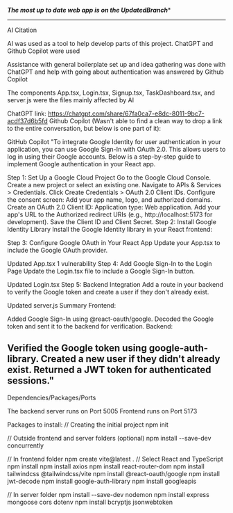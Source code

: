 

*******The most up to date web app is on the UpdatedBranch********


-------------------------------------------------------------------------------------------------------------------------------------------------
AI Citation

AI was used as a tool to help develop parts of this project.
ChatGPT and Github Copilot were used

Assistance with general boilerplate set up and idea gathering was done with
ChatGPT and help with going about authentication
was answered by Github Copilot

The components App.tsx, Login.tsx, Signup.tsx, TaskDashboard.tsx, and server.js were the files mainly affected by AI

ChatGPT link: https://chatgpt.com/share/67fa0ca7-e8dc-8011-9bc7-acdf37d6b5fd
Github Copilot (Wasn't able to find a clean way to drop a link to the entire conversation, but below is one part of it): 

GitHub Copilot
"To integrate Google Identity for user authentication in your application, you can use Google Sign-In with OAuth 2.0. This allows users to log in using their Google accounts. Below is a step-by-step guide to implement Google authentication in your React app.

Step 1: Set Up a Google Cloud Project
Go to the Google Cloud Console.
Create a new project or select an existing one.
Navigate to APIs & Services > Credentials.
Click Create Credentials > OAuth 2.0 Client IDs.
Configure the consent screen:
Add your app name, logo, and authorized domains.
Create an OAuth 2.0 Client ID:
Application type: Web application.
Add your app's URL to the Authorized redirect URIs (e.g., http://localhost:5173 for development).
Save the Client ID and Client Secret.
Step 2: Install Google Identity Library
Install the Google Identity library in your React frontend:

Step 3: Configure Google OAuth in Your React App
Update your App.tsx to include the Google OAuth provider.

Updated App.tsx
1 vulnerability
Step 4: Add Google Sign-In to the Login Page
Update the Login.tsx file to include a Google Sign-In button.

Updated Login.tsx
Step 5: Backend Integration
Add a route in your backend to verify the Google token and create a user if they don't already exist.

Updated server.js
Summary
Frontend:

Added Google Sign-In using @react-oauth/google.
Decoded the Google token and sent it to the backend for verification.
Backend:

Verified the Google token using google-auth-library.
Created a new user if they didn't already exist.
Returned a JWT token for authenticated sessions."
-----------------------------------------------------------------------------------------------------------------------------------------------------------------
Dependencies/Packages/Ports

The backend server runs on Port 5005
Frontend runs on Port 5173

Packages to install:
// Creating the initial project
npm init

// Outside frontend and server folders (optional)
npm install --save-dev concurrently

// In frontend folder
npm create vite@latest .    // Select React and TypeScript 
npm install
npm install axios
npm install react-router-dom
npm install tailwindcss @tailwindcss/vite
npm install @react-oauth/google
npm install jwt-decode
npm install google-auth-library
npm install googleapis

// In server folder
npm install --save-dev nodemon
npm install express mongoose cors dotenv
npm install bcryptjs jsonwebtoken
